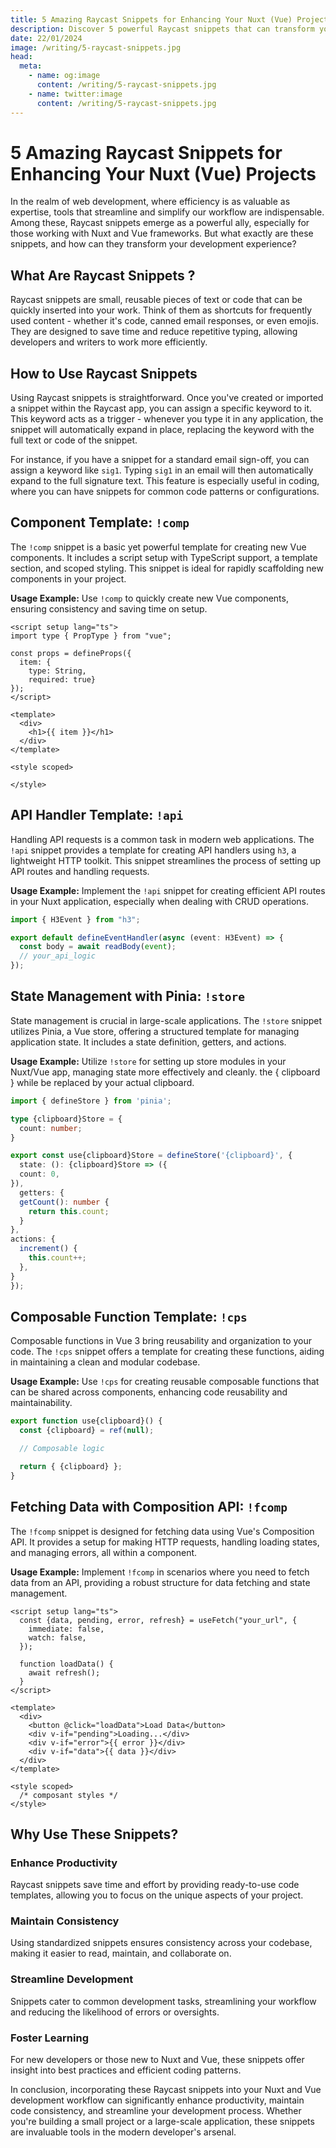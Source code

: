 ```yaml
---
title: 5 Amazing Raycast Snippets for Enhancing Your Nuxt (Vue) Projects
description: Discover 5 powerful Raycast snippets that can transform your Nuxt and Vue development workflow, saving time and enhancing productivity.
date: 22/01/2024
image: /writing/5-raycast-snippets.jpg
head:
  meta:
    - name: og:image
      content: /writing/5-raycast-snippets.jpg
    - name: twitter:image
      content: /writing/5-raycast-snippets.jpg
---
```


# 5 Amazing Raycast Snippets for Enhancing Your Nuxt (Vue) Projects

In the realm of web development, where efficiency is as valuable as expertise, tools that streamline and simplify our
workflow are indispensable. Among these, Raycast snippets emerge as a powerful ally, especially for those working with
Nuxt and Vue frameworks. But what exactly are these snippets, and how can they transform your development experience?

## What Are Raycast Snippets ?

Raycast snippets are small, reusable pieces of text or code that can be quickly inserted into your work. Think of them
as shortcuts for frequently used content - whether it's code, canned email responses, or even emojis. They are designed
to save time and reduce repetitive typing, allowing developers and writers to work more efficiently.

## How to Use Raycast Snippets

Using Raycast snippets is straightforward. Once you've created or imported a snippet within the Raycast app, you can
assign a specific keyword to it. This keyword acts as a trigger - whenever you type it in any application, the snippet
will automatically expand in place, replacing the keyword with the full text or code of the snippet.

For instance, if you have a snippet for a standard email sign-off, you can assign a keyword like `sig1`. Typing `sig1`
in an email will then automatically expand to the full signature text. This feature is especially useful in coding,
where you can have snippets for common code patterns or configurations.

## Component Template: `!comp`

The `!comp` snippet is a basic yet powerful template for creating new Vue components. It includes a script setup with
TypeScript support, a template section, and scoped styling. This snippet is ideal for rapidly scaffolding new components
in your project.

**Usage Example:** Use `!comp` to quickly create new Vue components, ensuring consistency and saving time on setup.

```vue
<script setup lang="ts">
import type { PropType } from "vue";

const props = defineProps({
  item: {
    type: String, 
    required: true}
});
</script>

<template>
  <div>
    <h1>{{ item }}</h1>
  </div>
</template>

<style scoped>

</style>
```

## API Handler Template: `!api`

Handling API requests is a common task in modern web applications. The `!api` snippet provides a template for creating
API handlers using `h3`, a lightweight HTTP toolkit. This snippet streamlines the process of setting up API routes and
handling requests.

**Usage Example:** Implement the `!api` snippet for creating efficient API routes in your Nuxt application, especially
when dealing with CRUD operations.

```ts
import { H3Event } from "h3";

export default defineEventHandler(async (event: H3Event) => {
  const body = await readBody(event);
  // your_api_logic
});
```

## State Management with Pinia: `!store`

State management is crucial in large-scale applications. The `!store` snippet utilizes Pinia, a Vue store, offering a
structured template for managing application state. It includes a state definition, getters, and actions.

**Usage Example:** Utilize `!store` for setting up store modules in your Nuxt/Vue app, managing state more effectively
and cleanly. the { clipboard } while be replaced by your actual clipboard.

```ts
import { defineStore } from 'pinia';

type {clipboard}Store = {
  count: number;
}

export const use{clipboard}Store = defineStore('{clipboard}', {
  state: (): {clipboard}Store => ({
  count: 0,
}),
  getters: {
  getCount(): number {
    return this.count;
  }
},
actions: {
  increment() {
    this.count++;
  },
}
});
```

## Composable Function Template: `!cps`

Composable functions in Vue 3 bring reusability and organization to your code. The `!cps` snippet offers a template for
creating these functions, aiding in maintaining a clean and modular codebase.

**Usage Example:** Use `!cps` for creating reusable composable functions that can be shared across components, enhancing
code reusability and maintainability.

```ts
export function use{clipboard}() {
  const {clipboard} = ref(null);

  // Composable logic

  return { {clipboard} };
}
```

## Fetching Data with Composition API: `!fcomp`

The `!fcomp` snippet is designed for fetching data using Vue's Composition API. It provides a setup for making HTTP
requests, handling loading states, and managing errors, all within a component.

**Usage Example:** Implement `!fcomp` in scenarios where you need to fetch data from an API, providing a robust
structure for data fetching and state management.

```vue
<script setup lang="ts">
  const {data, pending, error, refresh} = useFetch("your_url", {
    immediate: false,
    watch: false,
  });

  function loadData() {
    await refresh();
  }
</script>

<template>
  <div>
    <button @click="loadData">Load Data</button>
    <div v-if="pending">Loading...</div>
    <div v-if="error">{{ error }}</div>
    <div v-if="data">{{ data }}</div>
  </div>
</template>

<style scoped>
  /* composant styles */
</style>
```

## Why Use These Snippets?

### Enhance Productivity

Raycast snippets save time and effort by providing ready-to-use code templates, allowing you to focus on the unique
aspects of your project.

### Maintain Consistency

Using standardized snippets ensures consistency across your codebase, making it easier to read, maintain, and
collaborate on.

### Streamline Development

Snippets cater to common development tasks, streamlining your workflow and reducing the likelihood of errors or
oversights.

### Foster Learning

For new developers or those new to Nuxt and Vue, these snippets offer insight into best practices and efficient coding
patterns.

In conclusion, incorporating these Raycast snippets into your Nuxt and Vue development workflow can significantly
enhance productivity, maintain code consistency, and streamline your development process. Whether you're building a
small project or a large-scale application, these snippets are invaluable tools in the modern developer's arsenal.
